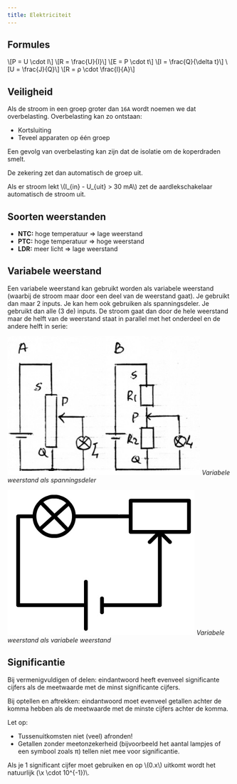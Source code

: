 ```yaml
---
title: Elektriciteit
---
```


## Formules

\\[P = U \cdot I\\]
\\[R = \frac{U}{I}\\]
\\[E = P \cdot t\\]
\\[I = \frac{Q}{\delta t}\\]
\\[U = \frac{J}{Q}\\]
\\[R = ρ \cdot \frac{l}{A}\\]

## Veiligheid

Als de stroom in een groep groter dan `16A` wordt noemen we dat overbelasting. Overbelasting kan zo ontstaan:

- Kortsluiting
- Teveel apparaten op één groep

Een gevolg van overbelasting kan zijn dat de isolatie om de koperdraden smelt.

De zekering zet dan automatisch de groep uit.

Als er stroom lekt \\(I\_{in} - U\_{uit} > 30 mA\\) zet de aardlekschakelaar automatisch de stroom uit.

## Soorten weerstanden

- **NTC:** hoge temperatuur ⇒ lage weerstand
- **PTC:** hoge temperatuur ⇒ hoge weerstand
- **LDR:** meer licht ⇒ lage weerstand

## Variabele weerstand

Een variabele weerstand kan gebruikt worden als variabele weerstand (waarbij de stroom maar door een deel van de weerstand gaat). Je gebruikt dan maar 2 inputs. Je kan hem ook gebruiken als spanningsdeler. Je gebruikt dan alle (3 de) inputs. De stroom gaat dan door de hele weerstand maar de helft van de weerstand staat in parallel met het onderdeel en de andere helft in serie:

![Variabele weerstand als spanningsdeler](variabele-weerstand-spanningsdeler.png)
_Variabele weerstand als spanningsdeler_

![Variabele weerstand als variabele weerstand](variabele-weerstand.png)
_Variabele weerstand als variabele weerstand_

## Significantie

Bij vermenigvuldigen of delen: eindantwoord heeft evenveel significante cijfers als de meetwaarde met de minst significante cijfers.

Bij optellen en aftrekken: eindantwoord moet evenveel getallen achter de komma hebben als de meetwaarde met de minste cijfers achter de komma.

Let op:

- Tussenuitkomsten niet (veel) afronden!
- Getallen zonder meetonzekerheid (bijvoorbeeld het aantal lampjes of een symbool zoals π) tellen niet mee voor significantie.

Als je 1 significant cijfer moet gebruiken en op \\(0.x\\) uitkomt wordt het natuurlijk (\\x \cdot 10^{-1})\\.
